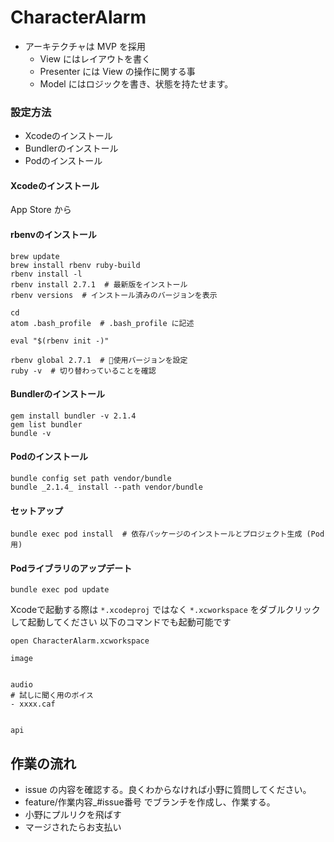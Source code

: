 # CharacterAlarm

- アーキテクチャは MVP を採用
  - View にはレイアウトを書く
  - Presenter には View の操作に関する事
  - Model にはロジックを書き、状態を持たせます。


### 設定方法 ###

- Xcodeのインストール
- Bundlerのインストール
- Podのインストール

#### Xcodeのインストール ####

App Store から

#### rbenvのインストール ####

```
brew update
brew install rbenv ruby-build
rbenv install -l
rbenv install 2.7.1  # 最新版をインストール
rbenv versions  # インストール済みのバージョンを表示

cd
atom .bash_profile  # .bash_profile に記述
```

```
eval "$(rbenv init -)"
```

```
rbenv global 2.7.1  # 使用バージョンを設定
ruby -v  # 切り替わっていることを確認
```

#### Bundlerのインストール ####

```
gem install bundler -v 2.1.4
gem list bundler
bundle -v
```

#### Podのインストール ####

```
bundle config set path vendor/bundle
bundle _2.1.4_ install --path vendor/bundle
```

#### セットアップ ####

```
bundle exec pod install  # 依存パッケージのインストールとプロジェクト生成 (Pod用)
```

#### Podライブラリのアップデート ####

```
bundle exec pod update
```


Xcodeで起動する際は `*.xcodeproj` ではなく `*.xcworkspace` をダブルクリックして起動してください
以下のコマンドでも起動可能です

```
open CharacterAlarm.xcworkspace
```



```
image


audio
# 試しに聞く用のボイス
- xxxx.caf


api

```


## 作業の流れ

- issue の内容を確認する。良くわからなければ小野に質問してください。
- feature/作業内容_#issue番号 でブランチを作成し、作業する。
- 小野にプルリクを飛ばす
- マージされたらお支払い
